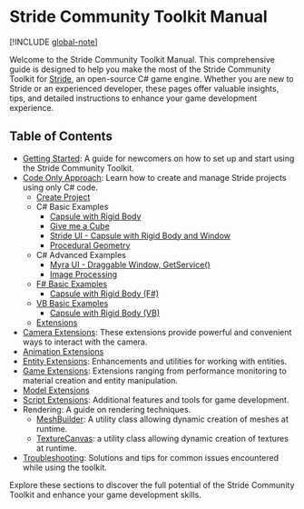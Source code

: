 # Stride Community Toolkit Manual

[!INCLUDE [global-note](../includes/global-note.md)]

Welcome to the Stride Community Toolkit Manual. This comprehensive guide is designed to help you make the most of the Stride Community Toolkit for [Stride](https://www.stride3d.net/), an open-source C# game engine. Whether you are new to Stride or an experienced developer, these pages offer valuable insights, tips, and detailed instructions to enhance your game development experience.

## Table of Contents

- [Getting Started](getting-started.md): A guide for newcomers on how to set up and start using the Stride Community Toolkit.
- [Code Only Approach](code-only/index.md): Learn how to create and manage Stride projects using only C# code.
  - [Create Project](code-only/create-project.md)
  - C# Basic Examples
    - [Capsule with Rigid Body](code-only/examples/capsule-with-rigid-body.md)
    - [Give me a Cube](code-only/examples/give-me-cube-body.md)
    - [Stride UI - Capsule with Rigid Body and Window](code-only/examples/stride-ui-capsule-with-rigid-body.md)
    - [Procedural Geometry](code-only/examples/procedural-geometry.md)
  - C# Advanced Examples
    - [Myra UI - Draggable Window, GetService()](code-only/examples/myra-ui-draggable-window-and-services.md)
    - [Image Processing](code-only/examples/image-processing.md)
  - [F# Basic Examples](code-only/examples/basic-examples-fs.md)
    - [Capsule with Rigid Body (F#)](code-only/examples/capsule-with-rigid-body-fs.md)
  - [VB Basic Examples](code-only/examples/basic-examples-vb.md)
    - [Capsule with Rigid Body (VB)](code-only/examples/capsule-with-rigid-body-vb.md)
  - [Extensions](code-only/extensions.md)
- [Camera Extensions](camera-extensions/index.md): These extensions provide powerful and convenient ways to interact with the camera.
- [Animation Extensions](animation-extensions/index.md)
- [Entity Extensions](entity-extensions/index.md): Enhancements and utilities for working with entities.
- [Game Extensions](game-extensions/index.md): Extensions ranging from performance monitoring to material creation and entity manipulation.
- [Model Extensions](model-extensions/index.md)
- [Script Extensions](script-extensions/index.md): Additional features and tools for game development.
- Rendering: A guide on rendering techniques.
  - [MeshBuilder](rendering/mesh-builder.md): A utility class allowing dynamic creation of meshes at runtime.
  - [TextureCanvas](rendering/texture-canvas.md): a utility class allowing dynamic creation of textures at runtime.
- [Troubleshooting](troubleshooting.md): Solutions and tips for common issues encountered while using the toolkit.

Explore these sections to discover the full potential of the Stride Community Toolkit and enhance your game development skills.